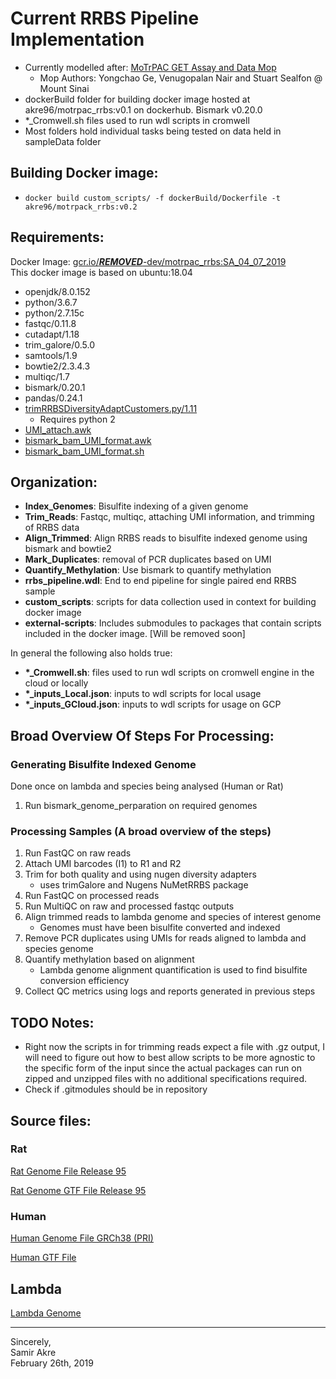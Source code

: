 # Current RRBS Pipeline Implementation
  - Currently modelled after: [MoTrPAC GET Assay and Data Mop](https://docs.google.com/document/d/1xlFiax4MTSzNZS3SpG6i3Z3XwuGkMPgONV1QPTObjcA/edit)
    - Mop Authors: Yongchao Ge, Venugopalan Nair and Stuart Sealfon @ Mount Sinai
  - dockerBuild folder for building docker image hosted at akre96/motrpac_rrbs:v0.1 on dockerhub. Bismark v0.20.0 
  - *_Cromwell.sh files used to run wdl scripts in cromwell
  - Most folders hold individual tasks being tested on data held in sampleData folder

## Building Docker image:
  - `docker build custom_scripts/ -f dockerBuild/Dockerfile -t akre96/motrpack_rrbs:v0.2`

## Requirements:
Docker Image: [gcr.io/***REMOVED***-dev/motrpac_rrbs:SA_04_07_2019](gcr.io/***REMOVED***-dev/motrpac_rrbs)  
This docker image is based on ubuntu:18.04

  - openjdk/8.0.152
  - python/3.6.7
  - python/2.7.15c
  - fastqc/0.11.8
  - cutadapt/1.18
  - trim_galore/0.5.0
  - samtools/1.9
  - bowtie2/2.3.4.3
  - multiqc/1.7
  - bismark/0.20.1
  - pandas/0.24.1
  - [trimRRBSDiversityAdaptCustomers.py/1.11](https://github.com/nugentechnologies/NuMetRRBS/blob/master/trimRRBSdiversityAdaptCustomers.py)
      - Requires python 2
  - [UMI_attach.awk](https://github.com/yongchao/motrpac_rnaseq/blob/master/bin/UMI_attach.awk)
  - [bismark_bam_UMI_format.awk](https://github.com/yongchao/motrpac_rrbs/blob/master/bin/bismark_bam_UMI_format.awk)
  - [bismark_bam_UMI_format.sh](https://github.com/yongchao/motrpac_rrbs/blob/master/bin/bismark_bam_UMI_format.sh)


## Organization:
  - __Index_Genomes__: Bisulfite indexing of a given genome
  - __Trim_Reads__: Fastqc, multiqc, attaching UMI information, and trimming of RRBS data
  - __Align_Trimmed__: Align RRBS reads to bisulfite indexed genome using bismark and bowtie2
  - __Mark_Duplicates__: removal of PCR duplicates based on UMI
  - __Quantify_Methylation__: Use bismark to quantify methylation
  - __rrbs_pipeline.wdl__: End to end pipeline for single paired end RRBS sample
  - __custom_scripts__: scripts for data collection used in context for building docker image
  - __external-scripts__: Includes submodules to packages that contain scripts included in the docker image. [Will be removed soon]

In general the following also holds true:
  - __*\_Cromwell.sh__: files used to run wdl scripts on cromwell engine in the cloud or locally
  - __*\_inputs_Local.json__: inputs to wdl scripts for local usage
  - __*\_inputs_GCloud.json__: inputs to wdl scripts for usage on GCP

## Broad Overview Of Steps For Processing:
### Generating Bisulfite Indexed Genome
Done once on lambda and species being analysed (Human or Rat)
1. Run bismark_genome_perparation on required genomes

### Processing Samples (A broad overview of the steps)
1. Run FastQC on raw reads
2. Attach UMI barcodes (I1) to R1 and R2
3. Trim for both quality and using nugen diversity adapters
    - uses trimGalore and Nugens NuMetRRBS package
4. Run FastQC on processed reads
5. Run MultiQC on raw and processed fastqc outputs
6. Align trimmed reads to lambda genome and species of interest genome
    - Genomes must have been bisulfite converted and indexed
7. Remove PCR duplicates using UMIs for reads aligned to lambda and species genome
8. Quantify methylation based on alignment
    - Lambda genome alignment quantification is used to find bisulfite conversion efficiency
9. Collect QC metrics using logs and reports generated in previous steps

## TODO Notes:
  - Right now the scripts in for trimming reads expect a file with .gz output, I will need to figure out how to best allow scripts to be more agnostic to the specific form of the input since the actual packages can run on zipped and unzipped files with no additional specifications required.
  - Check if .gitmodules should be in repository

## Source files:
### Rat
[Rat Genome File Release 95](http://ftp.ensembl.org/pub/release-95/fasta/rattus_norvegicus/dna/Rattus_norvegicus.Rnor_6.0.dna.toplevel.fa.gz)

[Rat Genome GTF File Release 95](http://ftp.ensembl.org/pub/release-95/gtf/rattus_norvegicus/Rattus_norvegicus.Rnor_6.0.95.gtf.gz)

### Human
[Human Genome File GRCh38 (PRI)](http://ftp.ebi.ac.uk/pub/databases/gencode/Gencode_human/release_29/GRCh38.primary_assembly.genome.fa.gz)

[Human GTF File](http://ftp.ebi.ac.uk/pub/databases/gencode/Gencode_human/release_29/gencode.v29.primary_assembly.annotation.gtf.gz)

## Lambda
[Lambda Genome](https://www.ncbi.nlm.nih.gov/nuccore/J02459.1)

---
Sincerely,  
Samir Akre  
February 26th, 2019
